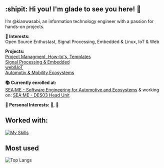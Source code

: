 ## :shipit: Hi you! I'm glade to see you here! :wave:

I’m @kianwasabi, an information technology engineer with a passion for hands-on projects. <br>

**👀 Interests:** <br>
Open Source Enthustast, Signal Processing, Embedded & Linux, IoT & Web

**Projects:** <br>
[Project Managment, How-to's, Templates](https://github.com/stars/kianwasabi/lists/how-to) <br>
[Signal Processing & Embedded](https://github.com/stars/kianwasabi/lists/signal-processing-embedded)<br>
[web&IoT](https://github.com/stars/kianwasabi/lists/web-iot-smart-home)<br>
[Automotiv & Mobility Ecosystems](https://github.com/stars/kianwasabi/lists/automotive-ecosystems)<br>
    
**📚 Currently enrolled at:** <br>
[SEA:ME - Software Engineering for Automotive and Ecosystems](https://seame.space/) & working on: [SEA:ME - DES03 Head Unit](https://github.com/Lagavulin9/DES_Head-Unit)<br>

**🍪 Personal Interests:**
🎿, 🎾 <br>

## Worked with:
<!--
<div align="center">
  ![Static Badge](https://img.shields.io/badge/Git-F050532.svg?style=flat&logo=git&logoColor=white)
  ![Static Badge](https://img.shields.io/badge/Github-181717.svg?style=flat&logo=github&logoColor=white)
  ![Static Badge](https://img.shields.io/badge/Docker-2496ED.svg?style=flat&logo=docker&logoColor=white)
  ![Static Badge](https://img.shields.io/badge/Linux-FCC624.svg?style=flat&logo=linux&logoColor=white)
  ![Static Badge](https://img.shields.io/badge/Arduino-00878F.svg?style=flat&logo=arduino&logoColor=white)
  ![Static Badge](https://img.shields.io/badge/RaspberriPi-A22846.svg?style=flat&logo=raspberrypi&logoColor=white)
</div>
-->
<!--
<div align="center">
  ![Static Badge](https://img.shields.io/badge/C-A8B9CC.svg?style=flat&logo=c&logoColor=white)
  ![Static Badge](https://img.shields.io/badge/C++-00599C.svg?style=flat&logo=c%2B%2B&logoColor=white)
  ![Static Badge](https://img.shields.io/badge/Makefile-A42E2B.svg?style=flat&logo=gnu&logoColor=white)
  ![Static Badge](https://img.shields.io/badge/Python-3776AB.svg?style=flat&logo=python&logoColor=white)
  ![Static Badge](https://img.shields.io/badge/HTML5-E34F26.svg?style=flat&logo=html5&logoColor=white)
  ![Static Badge](https://img.shields.io/badge/CSS3-1572B6.svg?style=flat&logo=css3&logoColor=white)
</div>
-->
[![My Skills](https://skillicons.dev/icons?i=git,github,docker,linux,c,cpp,cmake,arduino,raspberrypi,python,html,css&perline=6)](https://skillicons.dev)

## Most used 
![Top Langs](https://github-readme-stats.vercel.app/api/top-langs/?username=kianwasabi&layout=compact&hide=Objective-C,Roff&langs_count=8)
